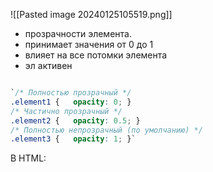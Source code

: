 ![[Pasted image 20240125105519.png]]  

- прозрачности элемента.  
- принимает значения от 0 до 1 
- влияет на все потомки элемента
- эл активен
```css

`/* Полностью прозрачный */ 
.element1 {   opacity: 0; }  
/* Частично прозрачный */ 
.element2 {   opacity: 0.5; }  
/* Полностью непрозрачный (по умолчанию) */ 
.element3 {   opacity: 1; }`

```
В HTML:


